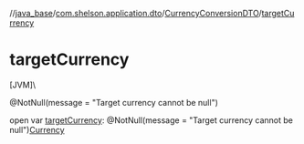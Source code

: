 //[java_base](../../../index.md)/[com.shelson.application.dto](../index.md)/[CurrencyConversionDTO](index.md)/[targetCurrency](target-currency.md)

# targetCurrency

[JVM]\

@NotNull(message = &quot;Target currency cannot be null&quot;)

open var [targetCurrency](target-currency.md): @NotNull(message = &quot;Target currency cannot be null&quot;)[Currency](../../com.shelson.domain.model/-currency/index.md)
